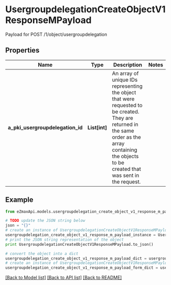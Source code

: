 # UsergroupdelegationCreateObjectV1ResponseMPayload

Payload for POST /1/object/usergroupdelegation

## Properties

Name | Type | Description | Notes
------------ | ------------- | ------------- | -------------
**a_pki_usergroupdelegation_id** | **List[int]** | An array of unique IDs representing the object that were requested to be created.  They are returned in the same order as the array containing the objects to be created that was sent in the request. | 

## Example

```python
from eZmaxApi.models.usergroupdelegation_create_object_v1_response_m_payload import UsergroupdelegationCreateObjectV1ResponseMPayload

# TODO update the JSON string below
json = "{}"
# create an instance of UsergroupdelegationCreateObjectV1ResponseMPayload from a JSON string
usergroupdelegation_create_object_v1_response_m_payload_instance = UsergroupdelegationCreateObjectV1ResponseMPayload.from_json(json)
# print the JSON string representation of the object
print UsergroupdelegationCreateObjectV1ResponseMPayload.to_json()

# convert the object into a dict
usergroupdelegation_create_object_v1_response_m_payload_dict = usergroupdelegation_create_object_v1_response_m_payload_instance.to_dict()
# create an instance of UsergroupdelegationCreateObjectV1ResponseMPayload from a dict
usergroupdelegation_create_object_v1_response_m_payload_form_dict = usergroupdelegation_create_object_v1_response_m_payload.from_dict(usergroupdelegation_create_object_v1_response_m_payload_dict)
```
[[Back to Model list]](../README.md#documentation-for-models) [[Back to API list]](../README.md#documentation-for-api-endpoints) [[Back to README]](../README.md)


